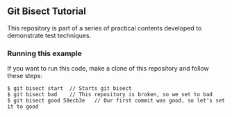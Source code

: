 ﻿
## Git Bisect Tutorial
This repository is part of a series of practical contents developed to demonstrate test techniques.

### Running this example
If you want to run this code, make a clone of this repository and follow these steps:

    $ git bisect start	// Starts git bisect
    $ git bisect bad	// This repository is broken, so we set to bad
    $ git bisect good 58ecb3e	// Our first commit was good, so let's set it to good

